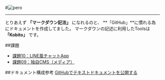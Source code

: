 #![pero](http://pero.jpn.org/wp/wp-content/uploads/2015/06/logo.png "pero")
***
とりあえず **「マークダウン記法」** になれるのと、 **「GitHub」**に慣れる為にドキュメントを作成してました。
マークダウンの記述に利用したToolsは **「Kobito」** です。


##課題
* [課題10：LINE風チャットApp](kadai_10.md "課題10：LINE風チャットApp")
* [課題09：独自CMS（メディア）](kadai_09.md "課題09：独自CMS（メディア）")

##ドキュメント構成参考
[GitHubでテキストドキュメントを公開する](http://qiita.com/hkusu/items/847718366af992439b3f "GitHubでテキストドキュメントを公開する")